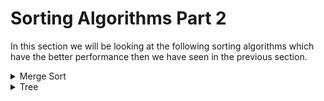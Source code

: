 # Sorting Algorithms Part 2

In this section we will be looking at the following sorting algorithms which have the better performance then we have seen in the previous section.

<details>
  <summary> Merge Sort </summary>

# What is Merge Sort?

- Merge sort is a divide and conquer algorithm.
- It divides input array in two halves, calls itself for the two halves and then merges the two sorted halves.

![mergr sort](./assets/merge_sort_concept.png)

## How does it work?

Let's take the example from the image above and see how merge sort works.

```text
arr = [ 3,8 ,1 ,9 ,4, 0, 5, 7]

Divid the array into two halves:
[ 3, 8, 1, 9 ] [ 4, 0, 5, 7 ]

Divid the array into two halves:
[ 3, 8 ] [ 1, 9 ] [ 4, 0 ] [ 5, 7 ]

Divid the array into two halves - Step 1:
[ 3 ] [ 8 ] [ 1 ] [ 9 ] [ 4 ] [ 0 ] [ 5 ] [ 7 ]

Merge the array - Step 2:
[ 3, 8 ] [ 1, 9 ] [ 0, 4 ] [ 5, 7 ]

Merge the array - Step 3:
[ 1, 3, 8, 9 ] [ 0, 4, 5, 7 ]

Merge the array - Step 4:
[ 0, 1, 3, 4, 5, 7, 8, 9 ]
```

From step 1 to step 2, we need to move pointer eight times, same as from step 2 to step 3 and from step 3 to step 4, so the complexity is `8*3 = 24`.

## Complexity

Let's take a dive into the complexity of merge sort.

```text
Step 1:
[ ] [ ] [ ] [ ] [ ] [ ] [ ] [ ]

Step 2:
[ ] [ ] [ ] [ ]

Step 3:
[ ][ ]

Step 4
[ ]
```

Length of an array = `8`, `8/2 = 4, 8/4 = 2, 8/8 = 1`, let's assume the length of an array is `n` and follow the same pattern, it would be like `n/2`, `n/4`, `n/8` and `1`, 1 = `n/2^k`, `2^k = n`, and `log2^n = k`(k means the total number of merging ), we have merged log2^n times, and each time we need to move pointer `n` times, so the complexity is `n*log2^n`, which is `O(nlogn)`.

```text
length = 8

8*log2^8 = 8*3 = 24(just like the graph below)
```

![complexity](./assets/complexity.png)

## Pseudocode

```text
// Part 1
merge(arr1, arr2):
  result = [], i = 0, j = 0
  while i < arr1.length && j < arr2.length:
    if arr1[i] > arr2[j]:
      add arr2[j] to result
      j++
    else:
      add arr1[i] to result
      i++

either arr1 or arr2 will have something left, pul all remaining elements to result by using loop.

// Part 2
mergeSort(arr):
  if arr.length = 1:
    return arr
  else:
    mid = arr.length/2
    left = arr.slice(0, middle)
    right = arr.slice(middle, arr.length)
    return merge(mergeSort(left), mergeSort(right))
```

**function mergeSort** is a **recursive function**, it will call itself until the length of array is 1, then it will return the array, and then it will merge the array.

**function merge** is a function that will merge two **sorted** arrays into one sorted array.

## Implementation

```ts
// Define merge function
// Need to pass sorted arrays
function merge(arr1: number[], arr2: number[]) {
  let result: number[] = [];
  let i = 0;
  let j = 0;

  while (i < arr1.length && j < arr2.length) {
    if (arr1[i] > arr2[j]) {
      result.push(arr2[j]);
      j++;
    } else {
      result.push(arr1[i]);
      i++;
    }
  }
  // Dealing with the left elements, loop them and add the to the arr
  while (i < arr1.length) {
    result.push(arr1[i]);
    i++;
  }
  while (j < arr2.length) {
    result.push(arr2[j]);
    j++;
  }
  return result;
}
// console.log(merge([1, 5, 9], [-3, 2, 7]));

function mergeSort(arr: number[]): number[] {
  if (arr.length <= 1) {
    return arr;
  } else {
    let middle = Math.floor(arr.length / 2);
    let left = arr.slice(0, middle);
    let right = arr.slice(middle, arr.length);
    return merge(mergeSort(left), mergeSort(right));
  }
}

console.log(mergeSort([13, 9, 10, 4, 7, 2, 11, 5, 19, 1]));

/**
 * Result
[
  1,  2,  4,  5,  7,
  9, 10, 11, 13, 19
]
 * 
*/
```

## Big O of Merge Sort

- Worse case: `O(nlogn)`
- Best case: `O(nlogn)`
- Average case: `O(nlogn)`

When using merge sort, we know that it has to divide the array into two havles and then merge them wherther the array is sorted or not, so the best case, worse case and average case are all the same.

Take a look at the code, when implementing merge sort, we have created several new arrays (left, right) and recursive calls, so the space complexity is `O(n)`.

### Resources

[Learn Merge Sort in 13 minutes](https://www.youtube.com/watch?v=3j0SWDX4AtU)
[Sort List - Merge Sort](https://www.youtube.com/watch?v=TGveA1oFhrc)

</details>

<details>
  <summary>Tree</summary>

# What is Tree?

Tree is a data structure that consists of nodes in a parent/child relationship.

- A tree should have only one root node.
- Another definition of tree is **"tree is acyclic"**, which means there is **no cycle** in the tree.

![tree](./assets/tree.png)

## Various types of trees

- Binary Tree

  - Each node can have **at most two** children.

  ![binaryTree](./assets/binaryTree.png)

- Complete Binary Tree

  - Every level of the tree is **filled** except for the last level.
  - The last level is filled from **left to right**.

  ![completeBimaryTree](./assets/completeBinaryTree.png)

- Full Binary Tree

  - All **leaf nodes** have the same depth.

  ![fullBinaryTree](./assets/fullBinaryTree.png)

- Max Heap

  - A **complete binary tree** where the largest node is always **at the root** for any sub-trees.

  ![maxHeap](./assets/maxHeap.png)

### Try to make this tree a max heap

![practice](./assets/pracitce.png)

Result should be:

![practiceResult](./assets/practiceResult.png)

## How to create a max heap?

Swap a node called `N` down, and keep swapping id the node `N` has a child node that is bigger than the node `N`.

<details>
